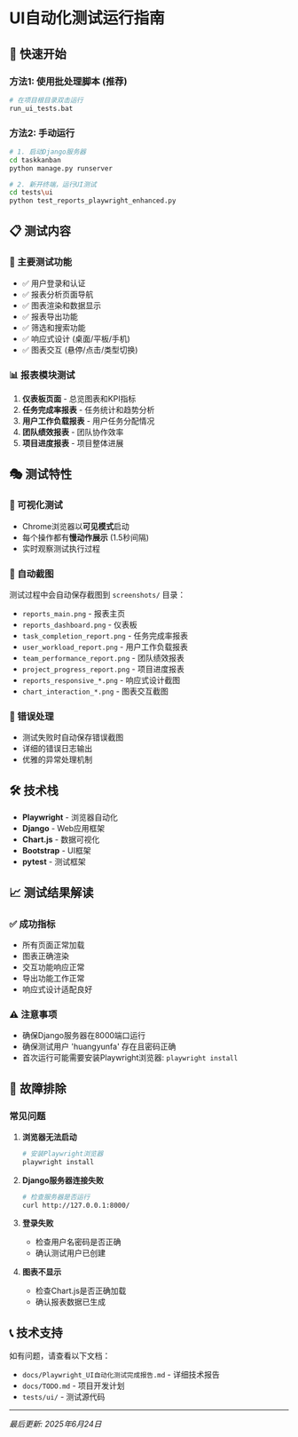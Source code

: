# UI自动化测试运行指南

## 🚀 快速开始

### 方法1: 使用批处理脚本 (推荐)
```bash
# 在项目根目录双击运行
run_ui_tests.bat
```

### 方法2: 手动运行
```bash
# 1. 启动Django服务器
cd taskkanban
python manage.py runserver

# 2. 新开终端，运行UI测试
cd tests\ui
python test_reports_playwright_enhanced.py
```

## 📋 测试内容

### 🎯 主要测试功能
- ✅ 用户登录和认证
- ✅ 报表分析页面导航
- ✅ 图表渲染和数据显示
- ✅ 报表导出功能
- ✅ 筛选和搜索功能
- ✅ 响应式设计 (桌面/平板/手机)
- ✅ 图表交互 (悬停/点击/类型切换)

### 📊 报表模块测试
1. **仪表板页面** - 总览图表和KPI指标
2. **任务完成率报表** - 任务统计和趋势分析
3. **用户工作负载报表** - 用户任务分配情况
4. **团队绩效报表** - 团队协作效率
5. **项目进度报表** - 项目整体进展

## 🎭 测试特性

### 🌟 可视化测试
- Chrome浏览器以**可见模式**启动
- 每个操作都有**慢动作展示** (1.5秒间隔)
- 实时观察测试执行过程

### 📸 自动截图
测试过程中会自动保存截图到 `screenshots/` 目录：
- `reports_main.png` - 报表主页
- `reports_dashboard.png` - 仪表板
- `task_completion_report.png` - 任务完成率报表
- `user_workload_report.png` - 用户工作负载报表
- `team_performance_report.png` - 团队绩效报表
- `project_progress_report.png` - 项目进度报表
- `reports_responsive_*.png` - 响应式设计截图
- `chart_interaction_*.png` - 图表交互截图

### 🔧 错误处理
- 测试失败时自动保存错误截图
- 详细的错误日志输出
- 优雅的异常处理机制

## 🛠️ 技术栈

- **Playwright** - 浏览器自动化
- **Django** - Web应用框架
- **Chart.js** - 数据可视化
- **Bootstrap** - UI框架
- **pytest** - 测试框架

## 📈 测试结果解读

### ✅ 成功指标
- 所有页面正常加载
- 图表正确渲染
- 交互功能响应正常
- 导出功能工作正常
- 响应式设计适配良好

### ⚠️ 注意事项
- 确保Django服务器在8000端口运行
- 确保测试用户 'huangyunfa' 存在且密码正确
- 首次运行可能需要安装Playwright浏览器: `playwright install`

## 🚨 故障排除

### 常见问题

1. **浏览器无法启动**
   ```bash
   # 安装Playwright浏览器
   playwright install
   ```

2. **Django服务器连接失败**
   ```bash
   # 检查服务器是否运行
   curl http://127.0.0.1:8000/
   ```

3. **登录失败**
   - 检查用户名密码是否正确
   - 确认测试用户已创建

4. **图表不显示**
   - 检查Chart.js是否正确加载
   - 确认报表数据已生成

## 📞 技术支持

如有问题，请查看以下文档：
- `docs/Playwright_UI自动化测试完成报告.md` - 详细技术报告
- `docs/TODO.md` - 项目开发计划
- `tests/ui/` - 测试源代码

---

*最后更新: 2025年6月24日*
